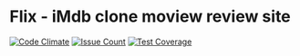 # Flix - iMdb clone moview review site

[![Code Climate](https://codeclimate.com/github/iamarmanjon/flix/badges/gpa.svg)](https://codeclimate.com/github/iamarmanjon/flix)
[![Issue Count](https://codeclimate.com/github/iamarmanjon/flix/badges/issue_count.svg)](https://codeclimate.com/github/iamarmanjon/flix)
[![Test Coverage](https://codeclimate.com/github/iamarmanjon/flix/badges/coverage.svg)](https://codeclimate.com/github/iamarmanjon/flix/coverage)
